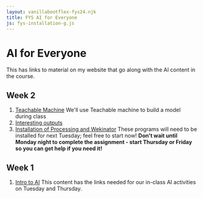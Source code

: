 ```yaml
---
layout: vanillabootflex-fys24.njk
title: FYS AI for Everyone
js: fys-installation-g.js
---
```


# AI for Everyone

This has links to material on my website that go along with the AI content in the course. 

<!-- ## Week 4
1. [Building an AI Model Project: The gory details](/fys-V07-23) The details for the steps you'll be completing during week 4. *You are welcome to work ahead!*


## Week 3
1. [Building a regression model and changing models](/fys-A04-regression-change-models-23/) This follows along with the first part of class Tuesday
2. [A3 Essay: Reviewing an AI application - identifying classifiers and regression in the wild](/fys-A03-23/) This is your assignment due **Thursday**
3. [Teachable Machine](https://teachablemachine.withgoogle.com/) We'll use Teachable machine to build a model during class
4. [A4 - Building an AI Project Model choices](/fys-V06-23) Watch the videos to see an overview of the types of models you could build. Remember your model choice is due **Tuesday** <a target="_blank" href="https://d2l.mountunion.edu/d2l/le/content/54369/viewContent/820927/View">A4 Build an AI Project Topic</a> -->


## Week 2

1. [Teachable Machine](https://teachablemachine.withgoogle.com/) We'll use Teachable machine to build a model during class
2. [Interesting outputs](/fys-V09/)
3. [Installation of Processing and Wekinator](/fys-installation/) These programs will need to be installed for next Tuesday; feel free to start now! **Don't wait until Monday night to complete the assignment - start Thursday or Friday so you can get help if you need it!**

<!-- 1. [Classifier models](/fys-V01-23/) This contains information that follows along with our in-class presentation about classifiers.
2. [Regression models](/fys-V03/) Similarly, this follows along with our information about regression models.
3. [A2 Classifier Model](/fys-a02-classifier-23/) This contains the assignment for next Tuesday, building your own classifier model. -->

## Week 1

1. [Intro to AI](/fys-24-01-ais/) This content has the links needed for our in-class AI activities on Tuesday and Thursday.

<!-- 3. [AI Writing](/fys-23-02-ai-writing)  -->

